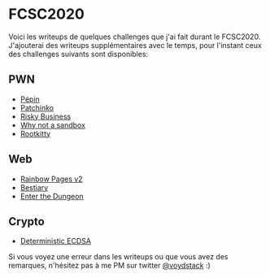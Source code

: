 # FCSC2020

Voici les writeups de quelques challenges que j'ai fait durant le FCSC2020.
J'ajouterai des writeups supplémentaires avec le temps, pour l'instant ceux des challenges suivants sont disponibles:

## PWN

* [Pépin](https://github.com/voydstack/FCSC2020/tree/master/pwn/Pepin)
* [Patchinko](https://github.com/voydstack/FCSC2020/tree/master/pwn/Patchinko)
* [Risky Business](https://github.com/voydstack/FCSC2020/tree/master/pwn/Risky%20Business)
* [Why not a sandbox](https://github.com/voydstack/FCSC2020/tree/master/pwn/Why%20not%20%20a%20sandbox)
* [Rootkitty](https://github.com/voydstack/FCSC2020/tree/master/pwn/Rootkitty)

## Web

* [Rainbow Pages v2](https://github.com/voydstack/FCSC2020/tree/master/web/Rainbow%20Pages%20v2)
* [Bestiary](https://github.com/voydstack/FCSC2020/tree/master/web/Bestiary)
* [Enter the Dungeon](https://github.com/voydstack/FCSC2020/tree/master/web/Enter%20the%20Dungeon)

## Crypto

* [Deterministic ECDSA](https://github.com/voydstack/FCSC2020/tree/master/crypto/Deterministic%20ECDSA)

Si vous voyez une erreur dans les writeups ou que vous avez des remarques, n'hésitez pas à me PM sur twitter [@voydstack](https://twitter.com/voydstack) :)